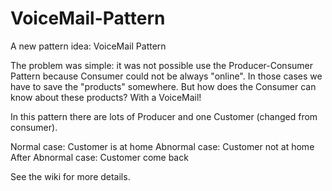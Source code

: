 # VoiceMail-Pattern
A new pattern idea: VoiceMail Pattern

The problem was simple:
it was not possible use the Producer-Consumer Pattern because Consumer could not be always "online".
In those cases we have to save the "products" somewhere.
But how does the Consumer can know about these products? 
With a VoiceMail!

In this pattern there are lots of Producer and one Customer (changed from consumer).


Normal case: Customer is at home
Abnormal case: Customer not at home
After Abnormal case: Customer come back

See the wiki for more details.
